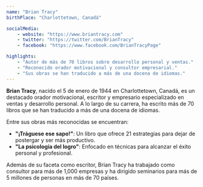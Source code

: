 ```yaml
---
name: "Brian Tracy"
birthPlace: "Charlottetown, Canadá"

socialMedia: 
    - website: "https://www.briantracy.com"
    - twitter: "https://twitter.com/BrianTracy"
    - facebook: "https://www.facebook.com/BrianTracyPage"

highlights:
    - "Autor de más de 70 libros sobre desarrollo personal y ventas."
    - "Reconocido orador motivacional y consultor empresarial."
    - "Sus obras se han traducido a más de una docena de idiomas."
---
```

**Brian Tracy**, nacido el 5 de enero de 1944 en Charlottetown, Canadá, es un destacado orador motivacional, escritor y empresario especializado en ventas y desarrollo personal. A lo largo de su carrera, ha escrito más de 70 libros que se han traducido a más de una docena de idiomas.

Entre sus obras más reconocidas se encuentran:

- **"¡Tráguese ese sapo!"**: Un libro que ofrece 21 estrategias para dejar de postergar y ser más productivo.
- **"La psicología del logro"**: Enfocado en técnicas para alcanzar el éxito personal y profesional.

Además de su faceta como escritor, Brian Tracy ha trabajado como consultor para más de 1,000 empresas y ha dirigido seminarios para más de 5 millones de personas en más de 70 países.